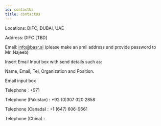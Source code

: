 ```yaml
---
id: contactUs
title: contactUs
---
```


Locations: DIFC, DUBAI, UAE

Address: DIFC [TBD]

Email: info@basr.ai (please make an amil address and provide password to Mr. Najeeb)

Insert Email Input box with send details such as:

Name, Email, Tel, Organization and Position.

Email input box

Telephone : +971

Telephone (Pakistan) : +92 (0)307 020 2858

Telephone (Canada) : +1 (647) 606-9661

Telephone (China) :
